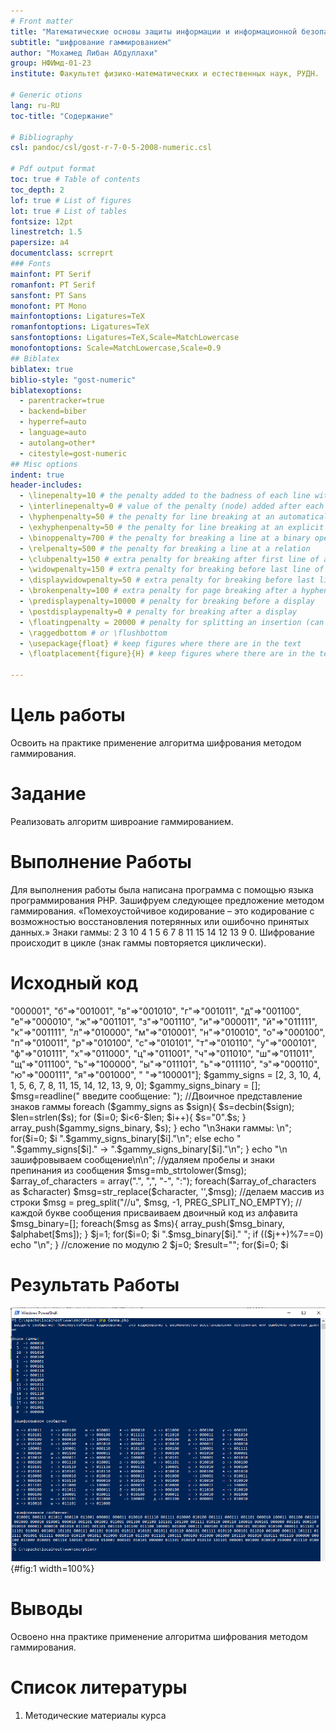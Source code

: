 ```yaml
---
# Front matter
title: "Математические основы защиты информации и информационной безопасности. Отчет по лабораторной работе № 3"
subtitle: "шифрование гаммированием"
author: "Мохамед Либан Абдуллахи"
group: НФИмд-01-23
institute: Факультет физико-математических и естественных наук, РУДН.

# Generic otions
lang: ru-RU
toc-title: "Содержание"

# Bibliography
csl: pandoc/csl/gost-r-7-0-5-2008-numeric.csl

# Pdf output format
toc: true # Table of contents
toc_depth: 2
lof: true # List of figures
lot: true # List of tables
fontsize: 12pt
linestretch: 1.5
papersize: a4
documentclass: scrreprt
### Fonts
mainfont: PT Serif
romanfont: PT Serif
sansfont: PT Sans
monofont: PT Mono
mainfontoptions: Ligatures=TeX
romanfontoptions: Ligatures=TeX
sansfontoptions: Ligatures=TeX,Scale=MatchLowercase
monofontoptions: Scale=MatchLowercase,Scale=0.9
## Biblatex
biblatex: true
biblio-style: "gost-numeric"
biblatexoptions:
  - parentracker=true
  - backend=biber
  - hyperref=auto
  - language=auto
  - autolang=other*
  - citestyle=gost-numeric
## Misc options
indent: true
header-includes:
  - \linepenalty=10 # the penalty added to the badness of each line within a paragraph (no associated penalty node) Increasing the value makes tex try to have fewer lines in the paragraph.
  - \interlinepenalty=0 # value of the penalty (node) added after each line of a paragraph.
  - \hyphenpenalty=50 # the penalty for line breaking at an automatically inserted hyphen
  - \exhyphenpenalty=50 # the penalty for line breaking at an explicit hyphen
  - \binoppenalty=700 # the penalty for breaking a line at a binary operator
  - \relpenalty=500 # the penalty for breaking a line at a relation
  - \clubpenalty=150 # extra penalty for breaking after first line of a paragraph
  - \widowpenalty=150 # extra penalty for breaking before last line of a paragraph
  - \displaywidowpenalty=50 # extra penalty for breaking before last line before a display math
  - \brokenpenalty=100 # extra penalty for page breaking after a hyphenated line
  - \predisplaypenalty=10000 # penalty for breaking before a display
  - \postdisplaypenalty=0 # penalty for breaking after a display
  - \floatingpenalty = 20000 # penalty for splitting an insertion (can only be split footnote in standard LaTeX)
  - \raggedbottom # or \flushbottom
  - \usepackage{float} # keep figures where there are in the text
  - \floatplacement{figure}{H} # keep figures where there are in the text

---
```


# Цель работы
Освоить на практике применение алгоритма шифрования методом гаммирования.

# Задание
Реализовать алгоритм шивроание гаммированием.

# Выполнение Работы

Для выполнения работы была написана программа с помощью языка программирования PHP.
Зашифруем следующее предложение методом гаммирования.
«Помехоустойчивое кодирование – это кодирование с возможностью восстановления потерянных или ошибочно принятых данных.»
Знаки гаммы: 2 3 10 4 1 5 6 7 8 11 15 14 12 13 9 0.
Шифрование происходит в цикле (знак гаммы повторяется циклически).

# Исходный код

<?php 

    function mod_add($binone, $bintwo){
        $binone = preg_split("//u", $binone, -1, PREG_SPLIT_NO_EMPTY);
        $bintwo = preg_split("//u", $bintwo, -1, PREG_SPLIT_NO_EMPTY);

        $result="";
        for($i=0; $i<count($binone); $i++){
            $result.=($binone[$i]+$bintwo[$i])%2;
        }

        return $result;
    }

    function decrypt_mod_add($binone, $bintwo){
        $binone = preg_split("//u", $binone, -1, PREG_SPLIT_NO_EMPTY);
        $bintwo = preg_split("//u", $bintwo, -1, PREG_SPLIT_NO_EMPTY);

        $result="";
        for($i=0; $i<count($binone); $i++){
            if($binone[$i]==$bintwo[$i]){
                $result.="0";
            } else $result.="1";   
        }

        return $result;
    }

   $alphabet = ["а"=>"000001", "б"=>"001001", "в"=>"001010",
                "г"=>"001011", "д"=>"001100", "е"=>"000010",
                "ж"=>"001101", "з"=>"001110", "и"=>"000011",
                "й"=>"011111", "к"=>"001111", "л"=>"010000", 
                "м"=>"010001", "н"=>"010010", "о"=>"000100", 
                "п"=>"010011", "р"=>"010100", "с"=>"010101", 
                "т"=>"010110", "у"=>"000101", "ф"=>"010111", 
                "х"=>"011000", "ц"=>"011001", "ч"=>"011010", 
                "ш"=>"011011", "щ"=>"011100", "ъ"=>"100000",
                "ы"=>"011101", "ь"=>"011110", "э"=>"000110", 
                "ю"=>"000111", "я"=>"001000", " "=>"100001"];

    $gammy_signs = [2, 3, 10, 4, 1, 5, 6, 7, 8, 11, 15, 14, 12, 13, 9, 0];
    $gammy_signs_binary = [];

    $msg=readline(" введите сообщение: ");

    //Двоичное представление знаков гаммы
    foreach ($gammy_signs as $sign){
        $s=decbin($sign);
        $len=strlen($s);
        for ($i=0; $i<6-$len; $i++){
            $s="0".$s;
        }
        array_push($gammy_signs_binary, $s);
    }
    echo "\nЗнаки гаммы: \n";
    for($i=0; $i<count($gammy_signs); $i++){
        if(strlen($gammy_signs[$i])==2)
            echo "  ".$gammy_signs[$i]." -> ".$gammy_signs_binary[$i]."\n";
        else echo "  ".$gammy_signs[$i]."  -> ".$gammy_signs_binary[$i]."\n";
    }


    echo "\n зашифровываем сообщение\n\n";

            //удаляем пробелы и знаки препинания из сообщения
            $msg=mb_strtolower($msg);
            $array_of_characters = array(".", ",", "-", ":");
            foreach($array_of_characters as $character) 
                $msg=str_replace($character, '',$msg);

            //делаем массив из строки
            $msg = preg_split("//u", $msg, -1, PREG_SPLIT_NO_EMPTY);

            //каждой букве сообщения присваиваем двоичный код из алфавита
            $msg_binary=[];
            foreach($msg as $ms){
                array_push($msg_binary, $alphabet[$ms]);
            }

            $j=1;
            for($i=0; $i<count($msg); $i++){
                echo "  ".$msg[$i]." -> ".$msg_binary[$i]."  ";
                if (($j++)%7==0) echo "\n";
            }

            //сложение по модулю 2
            $j=0; $result="";
            for($i=0; $i<count($msg_binary); $i++){
                if ($j<count($gammy_signs_binary)){
                    $result.=mod_add($msg_binary[$i], $gammy_signs_binary[$j])." ";
                    $j++;
                }
                else{
                    $result.=mod_add($msg_binary[$i], $gammy_signs_binary[0])." ";
                    $j=1;
                }
            }

            echo "\n\n зашифрованное сообщение: \n  ".$result."\n";
?>

# Результать Работы

![Программа (1) Результаты работа](images/result.PNG){#fig:1 width=100%}

# Выводы
Освоено нна практике применение алгоритма шифрования методом гаммирования.

# Список литературы
1. Методические материалы курса
